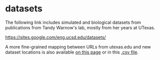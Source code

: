 # datasets

The following link includes
simulated and biological datasets from publications from Tandy Warnow's lab, mostly from her years at UTexas.

https://sites.google.com/eng.ucsd.edu/datasets/

A more fine-grained mapping between URLs from utexas.edu and new dataset locations is also available [on this page](https://docs.google.com/document/d/e/2PACX-1vRnKtATNX-lekIGoIC9Mt2hil1WnRuIf7VjOKeUm-BJIKtNlyuJDRV-eJXavqOogXOjAZnk_XXMciET/pub) or in this [.csv file](urlmapping.csv).
